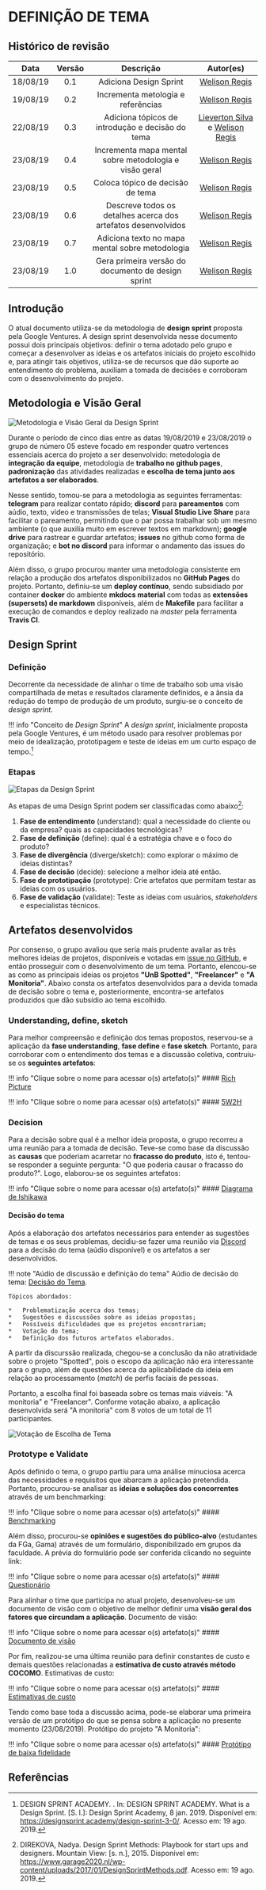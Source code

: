 # DEFINIÇÃO DE TEMA

## Histórico de revisão

| Data | Versão | Descrição | Autor(es)|
|:----:|:------:|:---------:|:--------:|
| 18/08/19 | 0.1 | Adiciona Design Sprint | [Welison Regis](https://github.com/WelisonR) |
| 19/08/19 | 0.2 | Incrementa metologia e referências | [Welison Regis](https://github.com/WelisonR) |
| 22/08/19 | 0.3 | Adiciona tópicos de introdução e decisão do tema | [Lieverton Silva](https://github.com/lievertom) e [Welison Regis](https://github.com/WelisonR) |
| 23/08/19 | 0.4 | Incrementa mapa mental sobre metodologia e visão geral | [Welison Regis](https://github.com/WelisonR) |
| 23/08/19 | 0.5 | Coloca tópico de decisão de tema | [Welison Regis](https://github.com/WelisonR) |
| 23/08/19 | 0.6 | Descreve todos os detalhes acerca dos artefatos desenvolvidos | [Welison Regis](https://github.com/WelisonR) |
| 23/08/19 | 0.7 | Adiciona texto no mapa mental sobre metodologia | [Welison Regis](https://github.com/WelisonR) |
| 23/08/19 | 1.0 | Gera primeira versão do documento de design sprint | [Welison Regis](https://github.com/WelisonR) |

## Introdução

O atual documento utiliza-se da metodologia de **design sprint** proposta pela Google Ventures. A design sprint desenvolvida nesse documento possui dois principais objetivos: definir o tema adotado pelo grupo e começar a desenvolver as ideias e os artefatos iniciais do projeto escolhido e, para atingir tais objetivos, utiliza-se de recursos que dão suporte ao entendimento do problema, auxiliam a tomada de decisões e corroboram com o desenvolvimento do projeto.

## Metodologia e Visão Geral

![Metodologia e Visão Geral da Design Sprint](assets/img/mapa_mental.jpg)

Durante o período de cinco dias entre as datas 19/08/2019 e 23/08/2019 o grupo de número 05 esteve focado em responder quatro vertences essenciais acerca do projeto a ser desenvolvido: metodologia de **integração da equipe**, metodologia de **trabalho no github pages**, **padronização** das atividades realizadas e **escolha de tema junto aos artefatos a ser elaborados**.

Nesse sentido, tomou-se para a metodologia as seguintes ferramentas: **telegram** para realizar contato rápido; **discord** para **pareamentos** com aúdio, texto, vídeo e transmissões de telas; **Visual Studio Live Share** para facilitar o pareamento, permitindo que o par possa trabalhar sob um mesmo ambiente (o que auxilia muito em escrever textos em markdown); **google drive** para rastrear e guardar artefatos; **issues** no github como forma de organização; e **bot no discord** para informar o andamento das issues do repositório.

Além disso, o grupo procurou manter uma metodologia consistente em relação a produção dos artefatos disponibilizados no **GitHub Pages** do projeto. Portanto, definiu-se um **deploy contínuo**, sendo subsidiado por container **docker** do ambiente **mkdocs material** com todas as **extensões (supersets) de markdown** disponíveis, além de **Makefile** para facilitar a execução de comandos e deploy realizado na *master* pela ferramenta **Travis CI**.



## Design Sprint

### Definição

Decorrente da necessidade de alinhar o time de trabalho sob uma visão compartilhada de metas e resultados claramente definidos, e a ânsia da redução do tempo de produção de um produto, surgiu-se o conceito de *design sprint*.

!!! info "Conceito de *Design Sprint*"
    A *design sprint*, inicialmente proposta pela Google Ventures, é um método usado para resolver problemas por meio de idealização, prototipagem e teste de ideias em um curto espaço de tempo.[^1]

### Etapas

![Etapas da Design Sprint](assets/img/design_sprint.png)

As etapas de uma Design Sprint podem ser classificadas como abaixo[^2]:

1. **Fase de entendimento** (understand): qual a necessidade do cliente ou da empresa? quais as capacidades tecnológicas?
2. **Fase de definição** (define): qual é a estratégia chave e o foco do produto?
3. **Fase de divergência** (diverge/sketch): como explorar o máximo de ideias distintas?
4. **Fase de decisão** (decide): selecione a melhor ideia até então.
5. **Fase de prototipação** (prototype): Crie artefatos que permitam testar as ideias com os usuários.
6. **Fase de validação** (validate): Teste as ideias com usuários, *stakeholders* e especialistas técnicos.

## Artefatos desenvolvidos

Por consenso, o grupo avaliou que seria mais prudente avaliar as três melhores ideias de projetos, disponíveis e votadas em [issue no GitHub](https://github.com/2019-2-arquitetura-desenho/wiki/issues/3), e então prosseguir com o desenvolvimento de um tema. Portanto, elencou-se as como as principais ideias os projetos **"UnB Spotted"**, **"Freelancer"** e **"A Monitoria"**. Abaixo consta os artefatos desenvolvidos para a devida tomada de decisão sobre o tema e, posteriormente, encontra-se artefatos produzidos que dão subsídio ao tema escolhido.

### Understanding, define, sketch 

Para melhor compreensão e definição dos temas propostos, reservou-se a aplicação da **fase understanding**, **fase define** e **fase sketch**. Portanto, para corroborar com o entendimento dos temas e a discussão coletiva, contruiu-se os **seguintes artefatos**:

!!! info "Clique sobre o nome para acessar o(s) artefato(s)"
    #### [Rich Picture](definicao_tema/rich_picture.md)

!!! info "Clique sobre o nome para acessar o(s) artefato(s)"
    #### [5W2H](definicao_tema/5W2H.md)

### Decision

Para a decisão sobre qual é a melhor ideia proposta, o grupo recorreu a uma reunião para a tomada de decisão. Teve-se como base da discussão as **causas** que poderiam acarretar no **fracasso do produto**, isto é, tentou-se responder a seguinte pergunta: "O que poderia causar o fracasso do produto?". Logo, elaborou-se os seguintes artefatos:

!!! info "Clique sobre o nome para acessar o(s) artefato(s)"
    #### [Diagrama de Ishikawa](definicao_tema/ishikawa.md)

#### Decisão do tema

Após a elaboração dos artefatos necessários para entender as sugestões de temas e os seus problemas, decidiu-se fazer uma reunião via [Discord](https://discordapp.com/) para a decisão do tema (aúdio disponível) e os artefatos a ser desenvolvidos.

!!! note "Aúdio de discussão e definição do tema"
    Aúdio de decisão do tema: [Decisão do Tema](https://drive.google.com/file/d/1bGG_nUY9GWlj-XK0XBhq0rTRqsmPBm56/view?usp=sharing).

    Tópicos abordados:

    *   Problematização acerca dos temas;
    *   Sugestões e discussões sobre as ideias propostas;
    *   Possíveis dificuldades que os projetos encontrariam;
    *   Votação do tema;
    *   Definição dos futuros artefatos elaborados.

A partir da discurssão realizada, chegou-se a conclusão da não atratividade sobre o projeto "Spotted", pois o escopo da aplicação não era interessante para o grupo, além de questões acerca da aplicabilidade da ideia em relação ao processamento (*match*) de perfis faciais de pessoas.

Portanto, a escolha final foi baseada sobre os temas mais viáveis: "A monitoria" e "Freelancer". Conforme votação abaixo, a aplicação desenvolvida será "A monitoria" com 8 votos de um total de 11 participantes.

![Votação de Escolha de Tema](assets/img/votacao.jpg)

### Prototype e Validate

Após definido o tema, o grupo partiu para uma análise minuciosa acerca das necessidades e requisitos que abarcam a aplicação pretendida. Portanto, procurou-se analisar as **ideias e soluções dos concorrentes** através de um benchmarking:

!!! info "Clique sobre o nome para acessar o(s) artefato(s)"
    #### [Benchmarking](benchmarking.md)

Além disso, procurou-se **opiniões e sugestões do público-alvo** (estudantes da FGa, Gama) através de um formulário, disponibilizado em grupos da faculdade. A prévia do formulário pode ser conferida clicando no seguinte link:

!!! info "Clique sobre o nome para acessar o(s) artefato(s)"
    #### [Questionário](Elicitacao/questionario.md)

Para alinhar o time que participa no atual projeto, desenvolveu-se um documento de visão com o objetivo de melhor definir uma **visão geral dos fatores que circundam a aplicação**. Documento de visão:

!!! info "Clique sobre o nome para acessar o(s) artefato(s)"
    #### [Documento de visão](../documento_visao.md)

Por fim, realizou-se uma última reunião para definir constantes de custo e demais questões relacionadas a **estimativa de custo através método COCOMO**. Estimativas de custo:

!!! info "Clique sobre o nome para acessar o(s) artefato(s)"
    #### [Estimativas de custo](estimativas_de_custo.md)

Tendo como base toda a discussão acima, pode-se elaborar uma primeira versão de um protótipo do que se pensa sobre a aplicação no presente momento (23/08/2019). Protótipo do projeto "A Monitoria":

!!! info "Clique sobre o nome para acessar o(s) artefato(s)"
    #### [Protótipo de baixa fidelidade](Elicitacao/prototipo.md)

## Referências

[^1]: DESIGN SPRINT ACADEMY. . In: DESIGN SPRINT ACADEMY. What is a Design Sprint. [S. l.]: Design Sprint Academy, 8 jan. 2019. Disponível em: https://designsprint.academy/design-sprint-3-0/. Acesso em: 19 ago. 2019.

[^2]: DIREKOVA, Nadya. Design Sprint Methods: Playbook for start ups and designers. Mountain View: [s. n.], 2015. Disponível em: https://www.garage2020.nl/wp-content/uploads/2017/01/DesignSprintMethods.pdf. Acesso em: 19 ago. 2019.